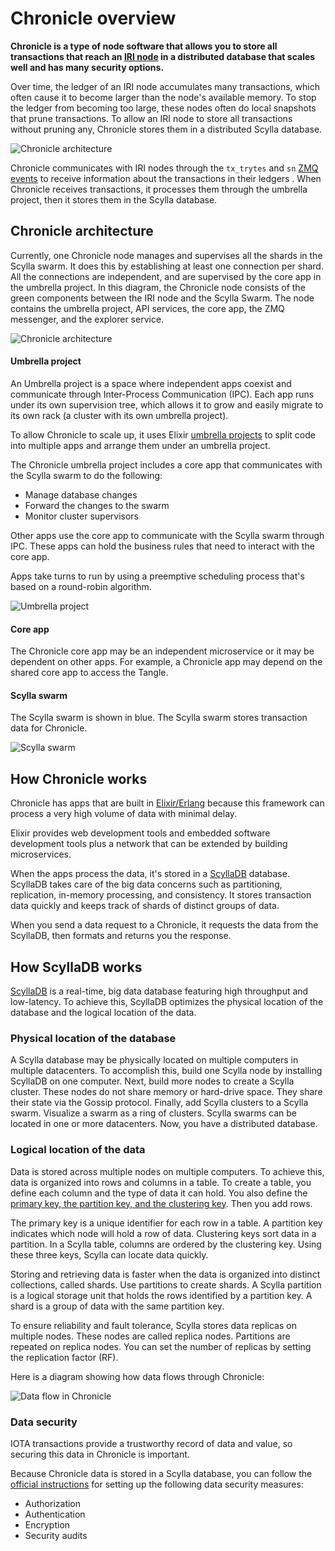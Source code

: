 # Chronicle overview

**Chronicle is a type of node software that allows you to store all transactions that reach an [IRI node](root://node-software/0.1/iri/introduction/overview.md) in a distributed database that scales well and has many security options.**

Over time, the ledger of an IRI node accumulates many transactions, which often cause it to become larger than the node's available memory. To stop the ledger from becoming too large, these nodes often do local snapshots that prune transactions. To allow an IRI node to store all transactions without pruning any, Chronicle stores them in a distributed Scylla database.

![Chronicle architecture](../images/architecture.png)

Chronicle communicates with IRI nodes through the `tx_trytes` and `sn` [ZMQ events](root://node-software/0.1/iri/references/zmq-events.md) to receive information about the transactions in their ledgers . When Chronicle receives transactions, it processes them through the umbrella project, then it stores them in the Scylla database.

## Chronicle architecture

Currently, one Chronicle node manages and supervises all the shards in the Scylla swarm. It does this by establishing at least one connection per shard. All the connections are independent, and are supervised by the core app in the umbrella project.
In this diagram, the Chronicle node consists of the green components between the IRI node and the Scylla Swarm. The node contains the umbrella project, API services, the core app, the ZMQ messenger, and the explorer service.

![Chronicle architecture](../images/chronicle-node.jpg)

#### Umbrella project
An Umbrella project is a space where independent apps coexist and communicate through Inter-Process Communication (IPC). Each app runs under its own supervision tree, which allows it to grow and easily migrate to its own rack (a cluster with its own umbrella project).

To allow Chronicle to scale up, it uses Elixir [umbrella projects](https://elixir-lang.org/getting-started/mix-otp/dependencies-and-umbrella-projects.html#umbrella-projects) to split code into multiple apps and arrange them under an umbrella project.

The Chronicle umbrella project includes a core app that communicates with the Scylla swarm to do the following:
* Manage database changes
* Forward the changes to the swarm
* Monitor cluster supervisors

Other apps use the core app to communicate with the Scylla swarm through IPC. These apps can hold the business rules that need to interact with the core app.

Apps take turns to run by using a preemptive scheduling process that's based on a round-robin algorithm.

![Umbrella project](../images/umbrella-project.png)

#### Core app

The Chronicle core app may be an independent microservice or it may be dependent on other apps. For example, a Chronicle app may depend on the shared core app to access the Tangle.

#### Scylla swarm

The Scylla swarm is shown in blue. The Scylla swarm stores transaction data for Chronicle.

![Scylla swarm](../images/scylla-swarm.jpg)

## How Chronicle works

Chronicle has apps that are built in [Elixir/Erlang](https://elixir-lang.org/) because this framework can process a very high volume of data with minimal delay.

Elixir provides web development tools and embedded software development tools plus a network that can be extended by building microservices.

When the apps process the data, it's stored in a [ScyllaDB](https://www.scylladb.com/) database. ScyllaDB takes care of the big data concerns such as partitioning, replication, in-memory processing, and consistency. It stores transaction data quickly and keeps track of shards of distinct groups of data.

When you send a data request to a Chronicle, it requests the data from the ScyllaDB, then formats and returns you the response.

## How ScyllaDB works

[ScyllaDB](https://docs.scylladb.com/using-scylla/) is a real-time, big data database featuring high throughput and low-latency. To achieve this, ScyllaDB optimizes the physical location of the database and the logical location of the data.

### Physical location of the database

A Scylla database may be physically located on multiple computers in multiple datacenters. To accomplish this, build one Scylla node by installing ScyllaDB on one computer. Next, build more nodes to create a Scylla cluster. These nodes do not share memory or hard-drive space. They share their state via the Gossip protocol. Finally, add Scylla clusters to a Scylla swarm. Visualize a swarm as a ring of clusters. Scylla swarms can be located in one or more datacenters. Now, you have a distributed database. 

### Logical location of the data

Data is stored across multiple nodes on multiple computers. To achieve this, data is organized into rows and columns in a table. To create a table, you define each column and the type of data it can hold. You also define the [primary key, the partition key, and the clustering key](http://sudotutorials.com/tutorials/cassandra/cassandra-primary-key-cluster-key-partition-key.html). Then you add rows.

The primary key is a unique identifier for each row in a table. A partition key indicates which node will hold a row of data. Clustering keys sort data in a partition. In a Scylla table, columns are ordered by the clustering key. Using these three keys, Scylla can locate data quickly. 

Storing and retrieving data is faster when the data is organized into distinct collections, called shards. Use partitions to create shards. A Scylla partition is a logical storage unit that holds the rows identified by a partition key. A shard is a group of data with the same partition key. 

To ensure reliability and fault tolerance, Scylla stores data replicas on multiple nodes. These nodes are called replica nodes. Partitions are repeated on replica nodes. You can set the number of replicas by setting the replication factor (RF).

Here is a diagram showing how data flows through Chronicle:

![Data flow in Chronicle](../images/dataflow.png)

### Data security

IOTA transactions provide a trustworthy record of data and value, so securing this data in Chronicle is important.

Because Chronicle data is stored in a Scylla database, you can follow the [official instructions](https://docs.scylladb.com/operating-scylla/security/security_checklist/) for setting up the following data security measures:

* Authorization
* Authentication
* Encryption
* Security audits
